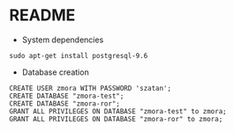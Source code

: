 # README

* System dependencies
``` 
sudo apt-get install postgresql-9.6
```

* Database creation
``` postgresql
CREATE USER zmora WITH PASSWORD 'szatan';
CREATE DATABASE "zmora-test";
CREATE DATABASE "zmora-ror";
GRANT ALL PRIVILEGES ON DATABASE "zmora-test" to zmora;
GRANT ALL PRIVILEGES ON DATABASE "zmora-ror" to zmora;
```
